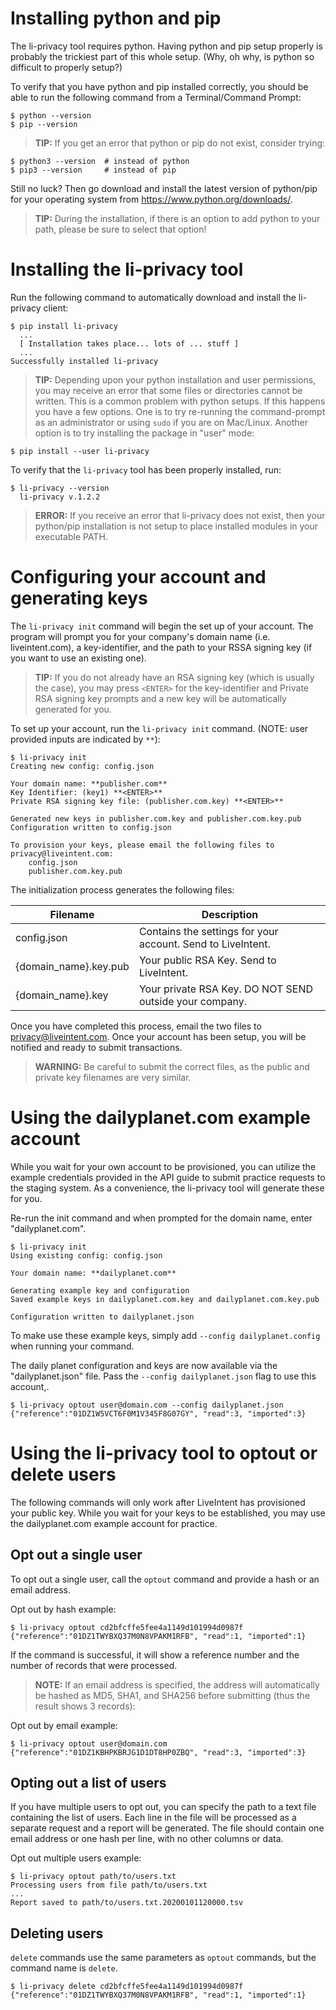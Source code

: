# Installing python and pip
The li-privacy tool requires python. Having python and pip setup properly is probably the trickiest part of this whole setup. (Why, oh why, is python so difficult to properly setup?) 

To verify that you have python and pip installed correctly, you should be able to run the following command from a Terminal/Command Prompt:

```
$ python --version
$ pip --version
```

> **TIP:** If you get an error that python or pip do not exist, consider trying:
```
$ python3 --version  # instead of python
$ pip3 --version     # instead of pip
```

Still no luck? Then go download and install the latest version of python/pip for your operating system from https://www.python.org/downloads/.

> **TIP:** During the installation, if there is an option to add python to your path, please be sure to select that option!

# Installing the li-privacy tool
Run the following command to automatically download and install the li-privacy client:
```
$ pip install li-privacy
  ...
  [ Installation takes place... lots of ... stuff ]
  ...
Successfully installed li-privacy
```

> **TIP:** Depending upon your python installation and user permissions, you may receive an error that some files or directories cannot be written. This is a common problem with python setups. If this happens you have a few options. One is to try re-running the command-prompt as an administrator or using `sudo` if you are on Mac/Linux. Another option  is to try installing the package in "user" mode:
```
$ pip install --user li-privacy
```

To verify that the `li-privacy` tool has been properly installed, run:
```
$ li-privacy --version
  li-privacy v.1.2.2
```

> **ERROR:** If you receive an error that li-privacy does not exist, then your python/pip installation is not setup to place installed modules in your executable PATH.

# Configuring your account and generating keys
The `li-privacy init` command will begin the set up of your account. The program will prompt you for your company's domain name (i.e. liveintent.com), a key-identifier, and the path to your RSSA signing key (if you want to use an existing one).

> **TIP:** If you do not already have an RSA signing key (which is usually the case), you may press `<ENTER>` for the key-identifier and Private RSA signing key prompts and a new key will be automatically generated for you.

To set up your account, run the `li-privacy init` command. (NOTE: user provided inputs are indicated by `**`):
```
$ li-privacy init
Creating new config: config.json

Your domain name: **publisher.com**
Key Identifier: (key1) **<ENTER>**
Private RSA signing key file: (publisher.com.key) **<ENTER>**

Generated new keys in publisher.com.key and publisher.com.key.pub
Configuration written to config.json

To provision your keys, please email the following files to privacy@liveintent.com:
    config.json
    publisher.com.key.pub
```

The initialization process generates the following files:

| Filename              |  Description                                                |
| --------------------- | ----------------------------------------------------------- |
| config.json           | Contains the settings for your account. Send to LiveIntent. |
| {domain_name}.key.pub | Your public RSA Key. Send to LiveIntent.                    |
| {domain_name}.key     | Your private RSA Key. DO NOT SEND outside your company.     |

Once you have completed this process, email the two files to privacy@liveintent.com. Once your account has been setup, you will be notified and ready to submit transactions.

> **WARNING:** Be careful to submit the correct files, as the public and private key filenames are very similar.

# Using the dailyplanet.com example account
While you wait for your own account to be provisioned, you can utilize the example credentials provided in the API guide to submit practice requests to the staging system. As a convenience, the li-privacy tool will generate these for you.

Re-run the init command and when prompted for the domain name, enter "dailyplanet.com".

```
$ li-privacy init
Using existing config: config.json

Your domain name: **dailyplanet.com**

Generating example key and configuration
Saved example keys in dailyplanet.com.key and dailyplanet.com.key.pub

Configuration written to dailyplanet.json
```

To make use these example keys, simply add `--config dailyplanet.config` when running your command.

The daily planet configuration and keys are now available via the "dailyplanet.json" file. Pass the `--config dailyplanet.json` flag to use this account,.

```
$ li-privacy optout user@domain.com --config dailyplanet.json
{"reference":"01DZ1W5VCT6F0M1V345F8G07GY", "read":3, "imported":3}
```

# Using the li-privacy tool to optout or delete users
The following commands will only work after LiveIntent has provisioned your public key. While you wait for your keys to be established, you may use the dailyplanet.com example account for practice.

## Opt out a single user
To opt out a single user, call the `optout` command and provide a hash or an email address.

Opt out by hash example:
```
$ li-privacy optout cd2bfcffe5fee4a1149d101994d0987f
{"reference":"01DZ1TWYBXQ37M0N8VPAKM1RFB", "read":1, "imported":1}
```

If the command is successful, it will show a reference number and the number of records that were processed.

> **NOTE:** If an email address is specified, the address will automatically be hashed as MD5, SHA1, and SHA256 before submitting (thus the result shows 3 records):

Opt out by email example:
```
$ li-privacy optout user@domain.com
{"reference":"01DZ1KBHPKBRJG1D1DT8HP0ZBQ", "read":3, "imported":3}
```

## Opting out a list of users
If you have multiple users to opt out, you can specify the path to a text file containing the list of users. Each line in the file will be processed as a separate request and a report will be generated. The file should contain one email address or one hash per line, with no other columns or data.

Opt out multiple users example:
```
$ li-privacy optout path/to/users.txt
Processing users from file path/to/users.txt
...
Report saved to path/to/users.txt.20200101120000.tsv
```

## Deleting users
`delete` commands use the same parameters as `optout` commands, but the command name is `delete`.

```
$ li-privacy delete cd2bfcffe5fee4a1149d101994d0987f
{"reference":"01DZ1TWYBXQ37M0N8VPAKM1RFB", "read":1, "imported":1}
```
